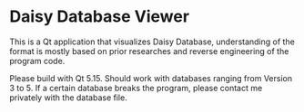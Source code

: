 ﻿# Daisy Database Viewer

This is a Qt application that visualizes Daisy Database, understanding of the format is mostly based on prior researches and reverse engineering of the program code.

Please build with Qt 5.15. Should work with databases ranging from Version 3 to 5. If a certain database breaks the program, please contact me privately with the database file.